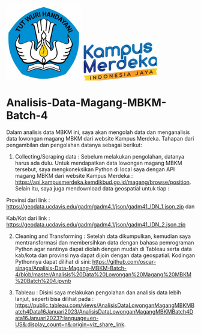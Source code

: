 <img src="logo_kemdikbud.jpeg" alt="kemdikbud" width="200"/> <img src="logo_kampus_merdeka.jpeg" alt="kampus_merdeka" width="200"/>

# Analisis-Data-Magang-MBKM-Batch-4
Dalam analisis data MBKM ini, saya akan mengolah data dan menganalisis data lowongan magang MBKM dari website Kampus Merdeka. Tahapan dari pengambilan dan pengolahan datanya sebagai berikut:

1. Collecting/Scraping data : Sebelum melakukan pengolahan, datanya harus ada dulu. Untuk mendapatkan data lowongan magang MBKM tersebut, saya mengkoneksikan Python di local saya dengan API magang MBKM dari website Kampus Merdeka : https://api.kampusmerdeka.kemdikbud.go.id/magang/browse/position. Selain itu, saya juga mendownload data geospatial untuk tiap :

  Provinsi dari link : https://geodata.ucdavis.edu/gadm/gadm4.1/json/gadm41_IDN_1.json.zip dan 
  
  Kab/Kot dari link : https://geodata.ucdavis.edu/gadm/gadm4.1/json/gadm41_IDN_2.json.zip

2. Cleaning and Transforming : Setelah data dikumpulkan, kemudian saya mentransformasi dan membersihkan data dengan bahasa pemrograman Python agar nantinya dapat diolah dengan mudah di Tableau serta data kab/kota dan provinsi nya dapat dijoin dengan data geospatial.  Kodingan Pythonnya dapat dilihat di sini: https://github.com/oscar-sinaga/Analisis-Data-Magang-MBKM-Batch-4/blob/master/Analisis%20Data%20Lowongan%20Magang%20MBKM%20Batch%204.ipynb

3. Tableau : Disini saya melakukan pengolahan dan analisis data lebih lanjut, seperti bisa dilihat pada : https://public.tableau.com/views/AnalisisDataLowonganMagangMBKMBatch4Data16Januari2023/AnalisisDataLowonganMagangMBKMBatch4Data16Januari2023?:language=en-US&:display_count=n&:origin=viz_share_link.
